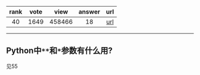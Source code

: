 
| rank | vote | view | answer | url |
|:-:|:-:|:-:|:-:|:-:|
|40|1649|458466|18| [url](http://stackoverflow.com/questions/36901/what-does-double-star-asterisk-and-star-asterisk-do-for-parameters) |
***

## Python中`**`和`*`参数有什么用?

见55